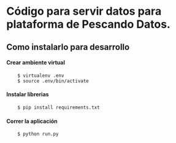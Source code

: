 # Código para servir datos para plataforma de Pescando Datos.

## Como instalarlo para desarrollo

#### Crear ambiente virtual
```
    $ virtualenv .env
    $ source .env/bin/activate
```

#### Instalar librerias
```
    $ pip install requirements.txt
```

#### Correr la aplicación
```
    $ python run.py
```